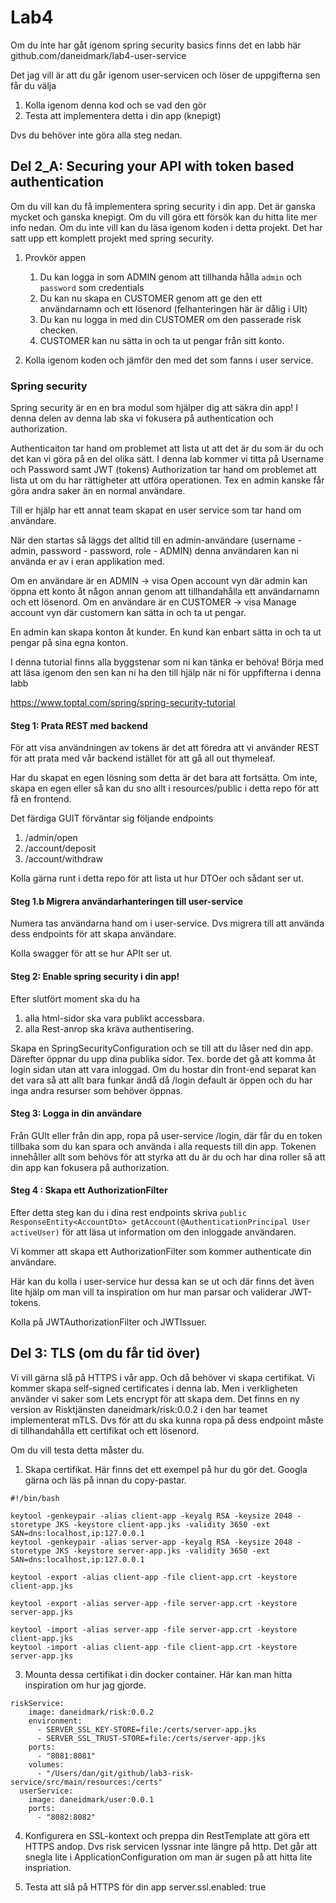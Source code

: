 # Lab4

Om du inte har gåt igenom spring security basics finns det en labb här github.com/daneidmark/lab4-user-service

Det jag vill är att du går igenom user-servicen och löser de uppgifterna sen får du välja
1. Kolla igenom denna kod och se vad den gör 
2. Testa att implementera detta i din app (knepigt)

Dvs du behöver inte göra alla steg nedan.

## Del 2_A: Securing your API with token based authentication 
Om du vill kan du få implementera spring security i din app. Det är ganska mycket och ganska knepigt. Om du vill göra ett försök kan du hitta lite mer info nedan.
Om du inte vill kan du läsa igenom koden i detta projekt. Det har satt upp ett komplett projekt med spring security.

1. Provkör appen
   1. Du kan logga in som ADMIN genom att tillhanda hålla `admin` och `password` som credentials
   2. Du kan nu skapa en CUSTOMER genom att ge den ett användarnamn och ett lösenord (felhanteringen här är dålig i UIt)
   3. Du kan nu logga in med din CUSTOMER om den passerade risk checken.
   4. CUSTOMER kan nu sätta in och ta ut pengar från sitt konto.

2. Kolla igenom koden och jämför den med det som fanns i user service.

### Spring security
Spring security är en en bra modul som hjälper dig att säkra din app! I denna delen av denna lab ska vi fokusera på authentication och authorization. 

Authenticaiton tar hand om problemet att lista ut att det är du som är du och det kan vi göra på en del olika sätt. I denna lab kommer vi titta på Username och Password samt JWT (tokens)
Authorization tar hand om problemet att lista ut om du har rättigheter att utföra operationen. Tex en admin kanske får göra andra saker än en normal användare.

Till er hjälp har ett annat team skapat en user service som tar hand om användare.

När den startas så läggs det alltid till en admin-användare (username - admin, password - password, role - ADMIN) denna användaren kan ni använda er av i eran applikation med.

Om en användare är en ADMIN -> visa Open account vyn där admin kan öppna ett konto åt någon annan genom att tillhandahålla ett användarnamn och ett lösenord.
Om en användare är en CUSTOMER -> visa Manage account vyn där customern kan sätta in och ta ut pengar.

En admin kan skapa konton åt kunder.
En kund kan enbart sätta in och ta ut pengar på sina egna konton.

I denna tutorial finns alla byggstenar som ni kan tänka er behöva! Börja med att läsa igenom den sen kan ni ha den till hjälp när ni för uppfifterna i denna labb

https://www.toptal.com/spring/spring-security-tutorial

#### Steg 1: Prata REST med backend
För att visa användningen av tokens är det att föredra att vi använder REST för att prata med vår backend istället för att gå all out thymeleaf.

Har du skapat en egen lösning som detta är det bara att fortsätta. Om inte, skapa en egen eller så kan du sno allt i resources/public i detta repo för att få en frontend.

Det färdiga GUIT förväntar sig följande endpoints 

1. /admin/open
2. /account/deposit
3. /account/withdraw

Kolla gärna runt i detta repo för att lista ut hur DTOer och sådant ser ut.

#### Steg 1.b Migrera användarhanteringen till user-service
Numera tas användarna hand om i user-service. Dvs migrera till att använda dess endpoints för att skapa användare.

Kolla swagger för att se hur APIt ser ut. 

#### Steg 2: Enable spring security i din app!

Efter slutfört moment ska du ha 
1. alla html-sidor ska vara publikt accessbara.
2. alla Rest-anrop ska kräva authentisering.

Skapa en SpringSecurityConfiguration och se till att du låser ned din app. Därefter öppnar du upp dina publika sidor.
Tex. borde det gå att komma åt login sidan utan att vara inloggad. Om du hostar din front-end separat kan det vara så att
allt bara funkar ändå då /login default är öppen och du har inga andra resurser som behöver öppnas.

#### Steg 3: Logga in din användare
Från GUIt eller från din app, ropa på user-service /login, där får du en token tillbaka som du kan spara och använda 
i alla requests till din app. Tokenen innehåller allt som behövs för att styrka att du är du och har dina
roller så att din app kan fokusera på authorization.


#### Steg 4 : Skapa ett AuthorizationFilter
Efter detta steg kan du i dina rest endpoints skriva `public ResponseEntity<AccountDto> getAccount(@AuthenticationPrincipal User activeUser)` för att läsa ut information om den inloggade användaren.

Vi kommer att skapa ett AuthorizationFilter som kommer authenticate din användare. 

Här kan du kolla i user-service hur dessa kan se ut och där finns det även lite hjälp om man vill
ta inspiration om hur man parsar och validerar JWT-tokens.

Kolla på JWTAuthorizationFilter och JWTIssuer.


## Del 3: TLS (om du får tid över)
Vi vill gärna slå på HTTPS i vår app. Och då behöver vi skapa certifikat. Vi kommer skapa self-signed certificates i denna lab. Men i verkligheten använder vi saker som Lets encrypt för att skapa dem.
Det finns en ny version av Risktjänsten daneidmark/risk:0.0.2 i den har teamet implementerat mTLS. Dvs för att du ska kunna ropa på dess endpoint måste di tillhandahålla ett certifikat och ett lösenord.

Om du vill testa detta måster du.
   
1. Skapa certifikat. Här finns det ett exempel på hur du gör det. Googla gärna och läs på innan du copy-pastar.
```
#!/bin/bash

keytool -genkeypair -alias client-app -keyalg RSA -keysize 2048 -storetype JKS -keystore client-app.jks -validity 3650 -ext SAN=dns:localhost,ip:127.0.0.1
keytool -genkeypair -alias server-app -keyalg RSA -keysize 2048 -storetype JKS -keystore server-app.jks -validity 3650 -ext SAN=dns:localhost,ip:127.0.0.1

keytool -export -alias client-app -file client-app.crt -keystore client-app.jks

keytool -export -alias server-app -file server-app.crt -keystore server-app.jks

keytool -import -alias server-app -file server-app.crt -keystore client-app.jks
keytool -import -alias client-app -file client-app.crt -keystore server-app.jks
```

3. Mounta dessa certifikat i din docker container. Här kan man hitta inspiration om hur jag gjorde.
```
riskService:
    image: daneidmark/risk:0.0.2
    environment:
      - SERVER_SSL_KEY-STORE=file:/certs/server-app.jks
      - SERVER_SSL_TRUST-STORE=file:/certs/server-app.jks
    ports:
      - "8081:8081"
    volumes:
      - "/Users/dan/git/github/lab3-risk-service/src/main/resources:/certs"
  userService:
    image: daneidmark/user:0.0.1
    ports:
      - "8082:8082"
```

4. Konfigurera en SSL-kontext och preppa din RestTemplate att göra ett HTTPS andop. Dvs risk servicen lyssnar inte längre på http.
Det går att snegla lite i ApplicationConfiguration om man är sugen på att hitta lite inspriation.

5. Testa att slå på HTTPS för din app
   server.ssl.enabled: true


